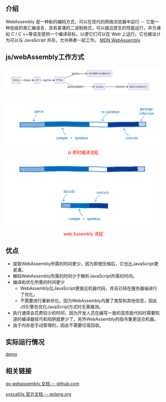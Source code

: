 ## 介绍

WebAssembly 是一种新的编码方式，可以在现代的网络浏览器中运行 － 它是一种低级的类汇编语言，具有紧凑的二进制格式，可以接近原生的性能运行，并为诸如 C / C ++等语言提供一个编译目标，以便它们可以在 Web 上运行。它也被设计为可以与 JavaScript 共存，允许两者一起工作。 [MDN WebAssembly](https://developer.mozilla.org/zh-CN/docs/WebAssembly)

## js/webAssembly工作方式

![js](img/image-20221005170809780.png)

​	<img src="./img/jsflow.png" alt="js" style="zoom:200%;" />

<p style="text-align: center; color: red">js 即时编译流程</p>

![webassembly](img/webAssemblyflow.png)

<p style="text-align: center; color: red">web Assembly 流程</p>

## 优点

- 提取WebAssembly所需的时间更少，因为即使压缩后，它也比JavaScript更紧凑。
- 解码WebAssembly所需的时间少于解析JavaScript所需的时间。
- 编译和优化所需的时间更少
  - WebAssembly比JavaScript更接近机器代码，并且已经在服务器端进行了优化。
  - 不需要进行重新优化，因为WebAssembly内置了类型和其他信息，因此JS引擎在优化JavaScript方式时无需推测。
- 执行通常会花费较少的时间，因为开发人员在编写一致的高性能代码时需要知道的编译器技巧和陷阱就更少了，另外WebAssembly的指令集更适合机器。
- 由于内存是手动管理的，因此不需要垃圾回收。

## 实际运行情况

[demo](./static/index.html)

## 相关链接

[go webassembly 文档 -- github.com](https://github.com/golang/go/wiki/WebAssembly)

[syscall/js 官方文档 -- golang.org](https://pkg.go.dev/syscall/js)